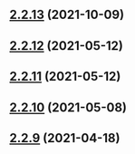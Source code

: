 ## [2.2.13](https://github.com/Magnum97/BreedablePetsMC/compare/v2.2.12...v2.2.13) (2021-10-09)



## [2.2.12](https://github.com/Magnum97/BreedablePetsMC/compare/v2.2.11...v2.2.12) (2021-05-12)



## [2.2.11](https://github.com/Magnum97/BreedablePetsMC/compare/v2.2.10...v2.2.11) (2021-05-12)



## [2.2.10](https://github.com/Magnum97/BreedablePetsMC/compare/v2.2.9...v2.2.10) (2021-05-08)



## [2.2.9](https://github.com/Magnum97/BreedablePetsMC/compare/v2.2.8...v2.2.9) (2021-04-18)



